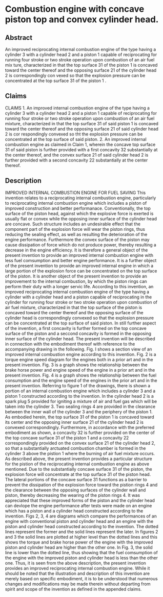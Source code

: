 # Combustion engine with concave piston top and convex cylinder head.

## Abstract
An improved reciprocating internal combustion engine of the type having a cylinder 3 with a cylinder head 2 and a piston 1 capable of reciprocating for running four stroke or two stroke operation upon combustion of an air fuel mix ture, characterized in that the top surface 31 of the piston 1 is concaved toward the center thereof and the opposing surface 21 of the cylinder head 2 is correspondingly con vexed so that the explosion pressure can be concentrated at the top surface 31 of the piston 1 .

## Claims
CLAIMS 1. An improved internal combustion engine of the type having a cylinder 3 with a cylinder head 2 and a piston 1 capable of reciprocating for running four stroke or two stroke operation upon combustion of an air fuel mixture, characterized in that the top surface 31 of said piston 1 is concaved toward the center thereof and the opposing surface 21 of said cylinder head 2 is cor respondingly convexed so tht the explosion pressure can be concentrated at the top surface of said piston. 2. An improved internal combustion engine as claimed in Claim 1, wherein the concave top surface 31 of said piston is further provided with a first concavity 32 substantially at the center thereof, and the convex surface 21 of said cylinder head 2 is further provided with a second concavity 22 substantially at the center thereof.

## Description
IMPROVED INTERNAL COMBUSTION ENGINE FOR FUEL SAVING This invention relates to a reciprocating internal combustion engine, particularly to reciprocating internal combustion engine which includes a piston of improved construction and better performanace. Conventionally, the top surface of the piston head, against which the explosive force is exerted is usually flat or convex while the opposing inner surface of the cylinder head are concave. Such structure includes an undesirable effect that the component part of the explosion force will wear the piston rings, thus reducing the sealing effect, as well as resulting the deterioration of the engine performance. Furthermore the convex surface of the piston may cause dissipation of force which do not produce power, thereby resulting a decrease in the engine efficiency. It is therefore a general object of the present invention to provide an improved internal combustion engine with less fuel comsumption and better engine performance. It is a further object of the present invention to provide an improved internal engine in which a large portion of the explosion force can be concentrated on the top surface of the piston. It is another object of the present invention to provide an improvement to the internal combustion, by which the piston rings can perform their duty with a longer servic life. According to this invention, an improved reciprocating internal combustion engine of the type having a cylinder with a cylinder head and a piston capable of reciprocating in the cylinder for running four stroke or two stroke operation upon combustion of air fuel mixture, characterized in that the top surface of the piston is concaved toward the center thereof and the opposing surface of the cylinder head is correspondingly convexed so that the explosion pressure can be concentrated at the top surface of said piston. In still further aspect of the invention, a first concavity is further formed on the top concave surface of the piston and a seccond concavity is formed in the opposing inner surface of the cylinder head. The present invention will be described in connection with the embodiment thereof with reference to the accompanying drawing in the following. Fig. I shows a section view of an improved internal combustion engine according to this invention. Fig. 2 is a torque engine speed diagram for the engines both in a prior art and in the present invention. Fig. 3 is a graph shows the relationship between the brake horse power and engine speed of the engine in a prior art and in the present invention. Fig. 4 is a graph shows the relationship between the fuel consumption and the engine speed of the engines in the prior art and in the present invention. Referring to figure 1 of the drawings, there is shown a portion of an internal combustion engine which includes a cylinder 3 and a piston 1 constructed according to the invention. In the cylinder head 2 is a spark plug 5 provided for igniting a mixture of air and fuel gas which will be taken into the cylinder 3. Two sealing rings 4 are provided in the clearance between the inner wall of the cylinder 3 and the periphery of the piston 1. As embodied herein, the top surface 31 of the piston 1 is concaved toward its center and the opposing inner surface 21 of the cylinder head 2 is convexed correspondingly. Furthermore, in accordance with the preferred embodiment as shown, a concavity 32 is further provided on the center of the top concave surface 31 of the piston 1 and a concavity 22 correspondingly provided on the convex surface 21 of the cylinder head 2, so that a substantially arctuated combustion chamber is formed in the cylinder 3 above the pistion 1 where the burning of air fuel mixture occurs. As described above, the present invention provides a particular structure for the pistion of the reciprocating internal combustion engine as above mentioned. Due to the substantially concave surface 31 of the piston, the explosion force will concentrate at the top surface 31 of the piston head. The lateral portions of the concave surface 31 functions as a barrier to prevent the dissipation of the explosion force toward the pistion rings 4 and the clearance between the opposing surfaces of the cylinder wall and piston, thereby decreasing the wearing of the piston rings 4. It was appreciated that these improved forms of the piston and the cylinder head can devlope the engine performance after tests were made on an engine which has a piston and a cylinder head constructed according to the invention. Figs 2, 3, 4 are diagrams which compare the performances of an engine with conventional piston and cylinder head and an engine with the piston and cylinder head constructed according to the invention. The dotted lines represent the former and the solid lines represent the later. In figures 2 and 3 the solid lines are plotted at higher level than the dotted lines and this shows the torque and brake horse power of the engine with the improved piston and cylinder head are higher than the other one. In Fig. 3, the solid line is lower than the dotted line, thus showing that the fuel comsumption of the engine with the improved piston and cylinder head is less than the other one. Thus, it is seen from the above description, the present invention provides an improved reciprocating internal combustion engine. While it should be noted that the illustration and description of this invention are merely based on specific embodiment, it is to be understood that numerous changes and modifications may be made therein without departing from spirit and scope of the invention as defined in the appended claims.